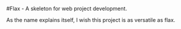 #Flax - A skeleton for web project development.

As the name explains itself, I wish this project is as versatile as flax.
